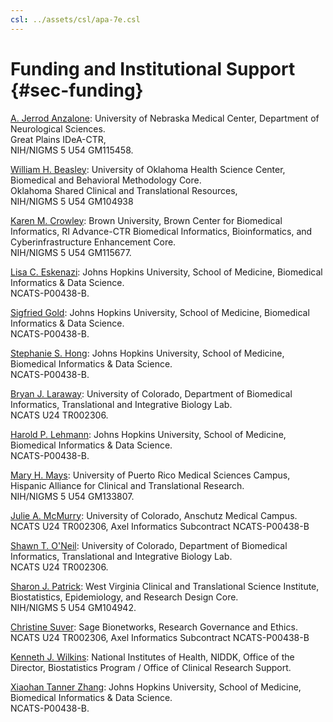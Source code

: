 ```yaml
---
csl: ../assets/csl/apa-7e.csl
---
```


# Funding and Institutional Support {#sec-funding}

[A. Jerrod Anzalone](https://orcid.org/0000-0002-3212-7845):
University of Nebraska Medical Center, Department of Neurological Sciences.
<br/>
Great Plains IDeA-CTR,
<br/>
NIH/NIGMS 5 U54 GM115458.

[William H. Beasley](https://orcid.org/0000-0002-5613-5006):
University of Oklahoma Health Science Center, Biomedical and Behavioral Methodology Core.
<br>
Oklahoma Shared Clinical and Translational Resources,
<br/>
NIH/NIGMS 5 U54 GM104938

[Karen M. Crowley](https://orcid.org/0000-0002-1995-6358):
Brown University, Brown Center for Biomedical Informatics, RI Advance-CTR Biomedical Informatics, Bioinformatics, and Cyberinfrastructure Enhancement Core.
<br>
NIH/NIGMS 5 U54 GM115677.

[Lisa C. Eskenazi](https://orcid.org/0000-0001-8693-7838):
Johns Hopkins University, School of Medicine, Biomedical Informatics & Data Science.
<br>
NCATS-P00438-B.

[Sigfried Gold](https://orcid.org/0000-0001-7853-6137):
Johns Hopkins University, School of Medicine, Biomedical Informatics & Data Science.
<br>
NCATS-P00438-B.

[Stephanie S. Hong](https://orcid.org/0000-0002-0795-1293):
Johns Hopkins University, School of Medicine, Biomedical Informatics & Data Science.
<br>
NCATS-P00438-B.

[Bryan J. Laraway](https://orcid.org/0000-0002-0450-7074):
University of Colorado, Department of Biomedical Informatics, Translational and Integrative Biology Lab.
<br>
NCATS U24 TR002306.

[Harold P. Lehmann](https://orcid.org/0000-0002-7698-219X):
Johns Hopkins University, School of Medicine, Biomedical Informatics & Data Science.
<br>
NCATS-P00438-B.

[Mary H. Mays](https://orcid.org/0000-0001-6624-2238):
University of Puerto Rico Medical Sciences Campus, Hispanic Alliance for Clinical and Translational Research.
<br>
NIH/NIGMS 5 U54 GM133807.

[Julie A. McMurry](https://orcid.org/0000-0002-9353-5498):
University of Colorado, Anschutz Medical Campus.
<br>
NCATS U24 TR002306, Axel Informatics Subcontract NCATS-P00438-B

[Shawn T. O'Neil](https://orcid.org/0000-0001-6220-7080):
University of Colorado, Department of Biomedical Informatics, Translational and Integrative Biology Lab.
<br>
NCATS U24 TR002306.

[Sharon J. Patrick](https://orcid.org/0000-0001-6535-2013):
West Virginia Clinical and Translational Science Institute, Biostatistics, Epidemiology, and Research Design Core.
<br>
NIH/NIGMS 5 U54 GM104942.

[Christine Suver](https://orcid.org/0000-0002-2986-385X):
Sage Bionetworks, Research Governance and Ethics.
<br>
NCATS U24 TR002306, Axel Informatics Subcontract NCATS-P00438-B

[Kenneth J. Wilkins](https://orcid.org/0000-0003-0531-7165):
National Institutes of Health, NIDDK, Office of the Director, Biostatistics Program / Office of Clinical Research Support.

[Xiaohan Tanner Zhang](https://orcid.org/0000-0002-4843-9077):
Johns Hopkins University, School of Medicine, Biomedical Informatics & Data Science.
<br>
NCATS-P00438-B.
